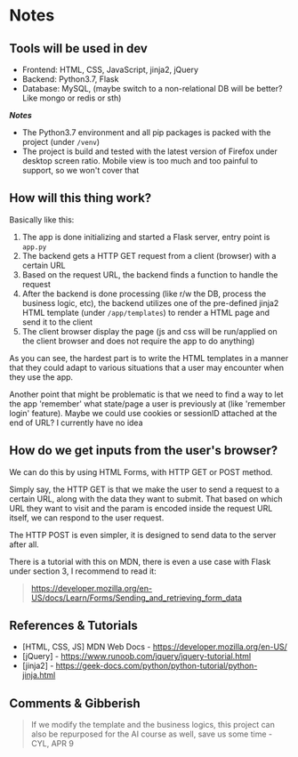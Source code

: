 # Notes

## Tools will be used in dev

* Frontend: HTML, CSS, JavaScript, jinja2, jQuery
* Backend: Python3.7, Flask
* Database: MySQL, (maybe switch to a non-relational DB will be better? Like mongo or redis or sth)

***Notes***
* The Python3.7 environment and all pip packages is packed with the project (under `/venv`)
* The project is build and tested with the latest version of Firefox under desktop screen ratio. Mobile view is too much and too painful to support, so we won't cover that


## How will this thing work?

Basically like this:

1. The app is done initializing and started a Flask server, entry point is `app.py`
2. The backend gets a HTTP GET request from a client (browser) with a certain URL
3. Based on the request URL, the backend finds a function to handle the request
4. After the backend is done processing (like r/w the DB, process the business logic, etc), the backend utilizes one of the pre-defined jinja2 HTML template (under `/app/templates`) to render a HTML page and send it to the client
5. The client browser display the page (js and css will be run/applied on the client browser and does not require the app to do anything)

As you can see, the hardest part is to write the HTML templates in a manner that they could adapt to various situations that a user may encounter when they use the app.

Another point that might be problematic is that we need to find a way to let the app 'remember' what state/page a user is previously at (like 'remember login' feature). Maybe we could use cookies or sessionID attached at the end of URL? I currently have no idea

## How do we get inputs from the user's browser?

We can do this by using HTML Forms, with HTTP GET or POST method.

Simply say, the HTTP GET is that we make the user to send a request to a certain URL, along with the data they want to submit. That based on which URL they want to visit and the param is encoded inside the request URL itself, we can respond to the user request.

The HTTP POST is even simpler, it is designed to send data to the server after all.

There is a tutorial with this on MDN, there is even a use case with Flask under section 3, I recommend to read it: 

> https://developer.mozilla.org/en-US/docs/Learn/Forms/Sending_and_retrieving_form_data

## References & Tutorials

* [HTML, CSS, JS] MDN Web Docs - https://developer.mozilla.org/en-US/
* [jQuery] - https://www.runoob.com/jquery/jquery-tutorial.html
* [jinja2] - https://geek-docs.com/python/python-tutorial/python-jinja.html


## Comments & Gibberish

> If we modify the template and the business logics, this project can also be repurposed for the AI course as well, save us some time - CYL, APR 9